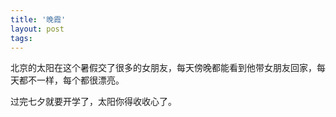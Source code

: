 ```yaml
---
title: '晚霞'
layout: post
tags:
---
```



北京的太阳在这个暑假交了很多的女朋友，每天傍晚都能看到他带女朋友回家，每天都不一样，每个都很漂亮。

过完七夕就要开学了，太阳你得收收心了。

